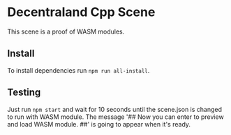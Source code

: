 # Decentraland Cpp Scene
This scene is a proof of WASM modules.

## Install
To install dependencies run `npm run all-install`.

## Testing
Just run `npm start` and wait for 10 seconds until the scene.json is changed to run with WASM module. The message '## Now you can enter to preview and load WASM module. ##' is going to appear when it's ready.

